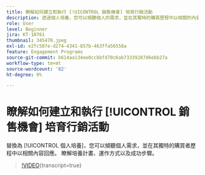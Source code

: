 ```yaml
---
title: 瞭解如何建立和執行 [!UICONTROL 銷售機會] 培育行銷活動
description: 透過個人培養，您可以傾聽個人的需求，並在其獨特的購買歷程中以相關的內容回應。 瞭解培養計畫、運作方式以及成功步驟。
role: User
level: Beginner
jira: KT-10761
thumbnail: 345478.jpeg
exl-id: e2fc507e-d274-4341-857b-463ffa56558a
feature: Engagement Programs
source-git-commit: b614aa134ee0ccbbfd70c6ab73339287d6ebb27a
workflow-type: tm+mt
source-wordcount: '82'
ht-degree: 0%

---
```


# 瞭解如何建立和執行 [!UICONTROL 銷售機會] 培育行銷活動

替換為 [!UICONTROL 個人培養]，您可以傾聽個人需求，並在其獨特的購買者歷程中以相關內容回應。 瞭解培養計畫、運作方式以及成功步驟。

>[!VIDEO](https://video.tv.adobe.com/v/345478/?quality=12&learn=on){transcript=true}
